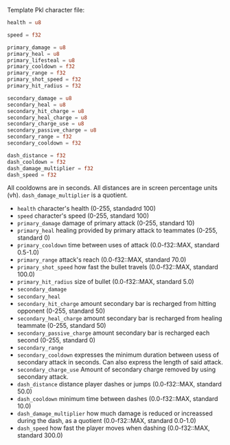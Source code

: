 Template Pkl character file:

```rust
health = u8

speed = f32

primary_damage = u8
primary_heal = u8
primary_lifesteal = u8
primary_cooldown = f32
primary_range = f32
primary_shot_speed = f32
primary_hit_radius = f32

secondary_damage = u8
secondary_heal = u8
secondary_hit_charge = u8
secondary_heal_charge = u8
secondary_charge_use = u8
secondary_passive_charge = u8
secondary_range = f32
secondary_cooldown = f32

dash_distance = f32
dash_cooldown = f32
dash_damage_multiplier = f32
dash_speed = f32
```

All cooldowns are in seconds. All distances are in screen percentage units (vh). `dash_damage_multiplier` is a quotient.

- `health` character's health (0-255, standadrd 100)
- `speed` character's speed (0-255, standard 100)
- `primary_damage` damage of primary attack (0-255, standard 10)
- `primary_heal` healing provided by primary attack to teammates (0-255, standard 0)
- `primary_cooldown` time between uses of attack (0.0-f32::MAX, standard 0.5-1.0)
- `primary_range` attack's reach (0.0-f32::MAX, standard 70.0)
- `primary_shot_speed` how fast the bullet travels (0.0-f32::MAX, standard 100.0)
- `primary_hit_radius` size of bullet (0.0-f32::MAX, standard 5.0)
- `secondary_damage`
- `secondary_heal`
- `secondary_hit_charge` amount secondary bar is recharged from hitting opponent (0-255, standard 50)
- `secondary_heal_charge` amount secondary bar is recharged from healing teammate (0-255, standard 50)
- `secondary_passive_charge` amount secondary bar is recharged each second (0-255, standard 0)
- `secondary_range`
- `secondary_cooldown` expresses the minimum duration between usess of secondary attack in seconds. Can also express the length of said attack.
- `secondary_charge_use` Amount of secondary charge removed by using secondary attack.
- `dash_distance` distance player dashes or jumps (0.0-f32::MAX, standard 50.0)
- `dash_cooldown` minimum time between dashes (0.0-f32::MAX, standard 10.0)
- `dash_damage_multiplier` how much damage is reduced or increassed during the dash, as a quotient (0.0-f32::MAX, standard 0.0-1.0)
- `dash_speed` how fast the player moves when dashing (0.0-f32::MAX, standard 300.0)